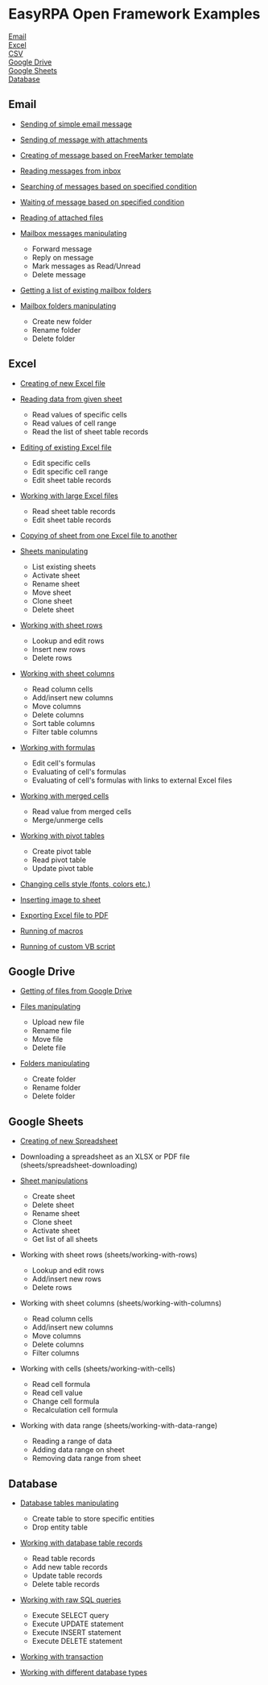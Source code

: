 # EasyRPA Open Framework Examples

 [Email](#email)  
 [Excel](#excel)  
 [CSV](#csv)  
 [Google Drive](#google-drive)  
 [Google Sheets](#google-sheets)  
 [Database](#database)  
 
## Email

- [Sending of simple email message](email/simple-message-sending)

- [Sending of message with attachments](email/message-sending-with-attachments)

- [Creating of message based on FreeMarker template](email/template-based-message-creating)

- [Reading messages from inbox](email/inbox-messages-listing)

- [Searching of messages based on specified condition](email/messages-searching)

- [Waiting of message based on specified condition](email/message-waiting)

- [Reading of attached files](email/attachments-reading)

- [Mailbox messages manipulating](email/messages-manipulating) 
    * Forward message
    * Reply on message
    * Mark messages as Read/Unread    
    * Delete message   
    
- [Getting a list of existing mailbox folders](email/folders-listing)

- [Mailbox folders manipulating](email/folders-manipulating)
    * Create new folder
    * Rename folder
    * Delete folder

## Excel

 - [Creating of new Excel file](excel/excel-file-creating)
 
 - [Reading data from given sheet](excel/sheet-data-reading)
     * Read values of specific cells 
     * Read values of cell range 
     * Read the list of sheet table records    

 - [Editing of existing Excel file](excel/excel-file-editing) 
     * Edit specific cells
     * Edit specific cell range
     * Edit sheet table records   
 
 - [Working with large Excel files](excel/working-with-large-files)
     * Read sheet table records   
     * Edit sheet table records
 
 - [Copying of sheet from one Excel file to another](excel/sheets-copying)    
 
 - [Sheets manipulating](excel/sheets-manipulating)
    * List existing sheets
    * Activate sheet
    * Rename sheet
    * Move sheet
    * Clone sheet
    * Delete sheet 
    
 - [Working with sheet rows](excel/working-with-rows)
    * Lookup and edit rows
    * Insert new rows
    * Delete rows
  
 - [Working with sheet columns](excel/working-with-columns)
    * Read column cells
    * Add/insert new columns
    * Move columns
    * Delete columns
    * Sort table columns 
    * Filter table columns 
    
 - [Working with formulas](excel/working-with-formulas)
    * Edit cell's formulas
    * Evaluating of cell's formulas
    * Evaluating of cell's formulas with links to external Excel files
    
 - [Working with merged cells](excel/working-with-merged-cells)
    * Read value from merged cells
    * Merge/unmerge cells 
    
 - [Working with pivot tables](excel/working-with-pivot-tables)
    * Create pivot table
    * Read pivot table 
    * Update pivot table
        
 - [Changing cells style (fonts, colors etc.)](excel/cell-style-changing)
 
 - [Inserting image to sheet](excel/image-inserting)
 
 - [Exporting Excel file to PDF](excel/export-to-pdf)
 
 - [Running of macros](excel/macros-running)
 
 - [Running of custom VB script](excel/custom-vbs-running)

## Google Drive

 - [Getting of files from Google Drive](google-drive/drive-files-listing)
 
 - [Files manipulating](google-drive/drive-files-manipulating)
   * Upload new file
   * Rename file
   * Move file
   * Delete file
 
 - [Folders manipulating](google-drive/drive-folders-manipulating)
    * Create folder
    * Rename folder
    * Delete folder
 
## Google Sheets

 - [Creating of new Spreadsheet](google-sheets/spreadsheet-creating)
 
 - Downloading a spreadsheet as an XLSX or PDF file (sheets/spreadsheet-downloading)
 - [Sheet manipulations](google-sheets/sheets-manipulating)
    * Create sheet
    * Delete sheet
    * Rename sheet
    * Clone sheet
    * Activate sheet
    * Get list of all sheets
 - Working with sheet rows (sheets/working-with-rows)
     * Lookup and edit rows
     * Add/insert new rows
     * Delete rows
 - Working with sheet columns (sheets/working-with-columns)
   * Read column cells
   * Add/insert new columns
   * Move columns
   * Delete columns
   * Filter columns
 - Working with cells (sheets/working-with-cells)
    * Read cell formula
    * Read cell value
    * Change cell formula
    * Recalculation cell formula
 - Working with data range (sheets/working-with-data-range)
    * Reading a range of data
    * Adding data range on sheet
    * Removing data range from sheet
 
## Database
  
 - [Database tables manipulating](database/tables-manipulating)
    * Create table to store specific entities
    * Drop entity table 
     
 - [Working with database table records](database/working-with-table-records)
    * Read table records
    * Add new table records
    * Update table records
    * Delete table records 
    
 - [Working with raw SQL queries](database/working-with-raw-sql)
    * Execute SELECT query
    * Execute UPDATE statement
    * Execute INSERT statement
    * Execute DELETE statement 
    
 - [Working with transaction](database/working-with-transaction)
 
 - [Working with different database types](database/working-with-different-db)

